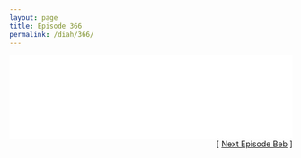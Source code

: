 ```yaml
---
layout: page
title: Episode 366
permalink: /diah/366/
---
```


<iframe allowfullscreen="true" frameborder="0" style="width:100%;" marginheight="0" marginwidth="0" mozallowfullscreen="true" scrolling="NO" src="//gdriveplayer.us/embed2.php?link=bfB7SEp4cScweNkaPEj7bwWKOnQn%252FSnAdWOkdX8oij5MzFVusY38f1Vt6FeU3CjWTZjclPbJdHwth9z8Qiuv5fnGaru5dO5XnFeVek8uhAgg3bYjY9j0AlRX9AEVSy2jzewnDBNWKYapXZQ8GVv5Yv0uYa5eRDEuPqbvPu8RreoR42DhJXWUhL5ZZEs5rG85SZ6romChOpOa5VrstvgC3G&amp;no_adult=yes" webkitallowfullscreen="true"></iframe>

<div align="right">[ <a href="/diah/367/">Next Episode Beb</a> ]</div>

